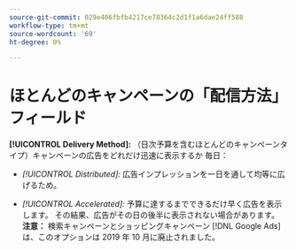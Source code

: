 ```yaml
---
source-git-commit: 029e406fbfb4217ce78364c2d1f1a6dae24ff588
workflow-type: tm+mt
source-wordcount: '69'
ht-degree: 0%

---
```

# ほとんどのキャンペーンの「配信方法」フィールド

**[!UICONTROL Delivery Method]:** （日次予算を含むほとんどのキャンペーンタイプ）キャンペーンの広告をどれだけ迅速に表示するか
毎日：

* *[!UICONTROL Distributed]:* 広告インプレッションを一日を通して均等に広げるため。

* *[!UICONTROL Accelerated]:* 予算に達するまでできるだけ早く広告を表示します。 その結果、広告がその日の後半に表示されない場合があります。 **注意：** 検索キャンペーンとショッピングキャンペーン [!DNL Google Ads] は、このオプションは 2019 年 10 月に廃止されました。
